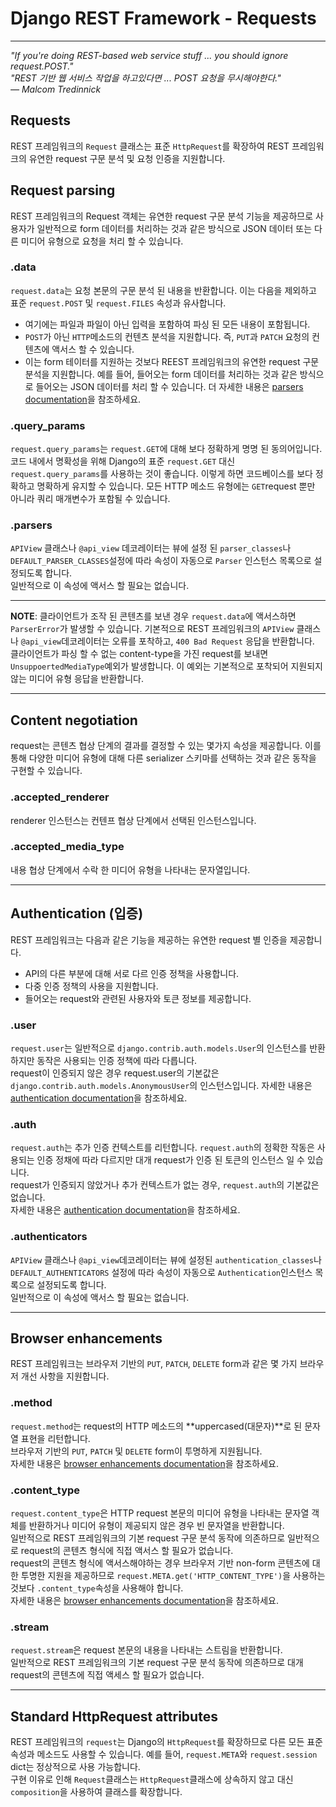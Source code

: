 # Django REST Framework - Requests

---
_"If you're doing REST-based web service stuff ... you should ignore request.POST."   
"REST 기반 웹 서비스 작업을 하고있다면 ... POST 요청을 무시해야한다."  
— Malcom Tredinnick_


## Requests

REST 프레임워크의 `Request` 클래스는 표준 `HttpRequest`를 확장하여 REST 프레임워크의 유연한 request 구문 분석 및 요청 인증을 지원합니다.

## Request parsing
REST 프레임워크의 Request 객체는 유연한 request 구문 분석 기능을 제공하므로 사용자가 일반적으로 form 데이터를 처리하는 것과 같은 방식으로 JSON 데이터 또는 다른 미디어 유형으로 요청을 처리 할 수 ​​있습니다.

### .data
`request.data`는 요청 본문의 구문 분석 된 내용을 반환합니다. 이는 다음을 제외하고 표준 `request.POST` 및 `request.FILES` 속성과 유사합니다.

- 여기에는 파일과 파일이 아닌 입력을 포함하여 파싱 된 모든 내용이 포함됩니다.
- `POST`가 아닌 `HTTP`메소드의 컨텐츠 분석을 지원합니다. 즉, `PUT`과 `PATCH` 요청의 컨텐츠에 액서스 할 수 있습니다.
- 이는 form 테이터를 지원하는 것보다 REEST 프레임워크의 유연한 request 구문 분석을 지원합니다. 예를 들어, 들어오는 form 데이터를 처리하는 것과 같은 방식으로 들어오는 JSON 데이터를 처리 할 수 있습니다.
더 자세한 내용은 [parsers documentation](http://www.django-rest-framework.org/api-guide/parsers/)을 참조하세요.

### .query_params
`request.query_params`는 `request.GET`에 대해 보다 정확하게 명명 된 동의어입니다.  
코드 내에서 명확성을 위해 Django의 표준 `request.GET` 대신 `request.query_params`를 사용하는 것이 좋습니다. 이렇게 하면  코드베이스를 보다 정확하고 명확하게 유지할  수 있습니다. 모든 HTTP 메소드 유형에는 `GET`request 뿐만 아니라 쿼리 매개변수가 포함될 수 있습니다.

### .parsers
`APIView` 클래스나 `@api_view` 데코레이터는 뷰에 설정 된 `parser_classes`나 `DEFAULT_PARSER_CLASSES`설정에 따라 속성이 자동으로 `Parser` 인스턴스 목록으로 설정되도록 합니다.  
일반적으로 이 속성에 액서스 할 필요는 없습니다.

---
**NOTE**: 클라이언트가 조작 된 콘텐츠를 보낸 경우 `request.data`에 액서스하면  `ParserError`가 발생할 수 있습니다. 기본적으로 REST 프레임워크의 `APIView` 클래스나 `@api_view`데코레이터는 오류를 포착하고, `400 Bad Request` 응답을 반환합니다.  
클라이언트가 파싱 할 수 없는 content-type을 가진 request를 보내면 `UnsuppoertedMediaType`예외가 발생합니다. 이 예외는 기본적으로 포착되어 지원되지 않는 미디어 유형 응답을 반환합니다.

---

## Content negotiation
request는 콘텐츠 협상 단계의 결과를 결정할 수 있는 몇가지 속성을 제공합니다. 이를 통해 다양한 미디어 유형에 대해 다른 serializer 스키마를 선택하는 것과 같은 동작을 구현할 수 있습니다.

### .accepted_renderer
renderer 인스턴스는 컨텐프 협상 단계에서 선택된 인스턴스입니다.

### .accepted_media_type
내용 협상 단계에서 수락 한 미디어 유형을 나타내는 문자열입니다.

---

## Authentication (입증)
REST 프레임워크는 다음과 같은 기능을 제공하는 유연한 request 별 인증을 제공합니다.

- API의 다른 부분에 대해 서로 다르 인증 정책을 사용합니다.
- 다중 인증 정책의 사용을 지원합니다.
- 들어오는 request와 관련된 사용자와 토큰 정보를 제공합니다.

### .user
`request.user`는 일반적으로 `django.contrib.auth.models.User`의 인스턴스를 반환하지만 동작은 사용되는 인증 정책에 따라 다릅니다.  
request이 인증되지 않은 경우 request.user의 기본값은 `django.contrib.auth.models.AnonymousUser`의 인스턴스입니다.
자세한 내용은 [authentication documentation](http://www.django-rest-framework.org/api-guide/authentication/)을 참조하세요.

### .auth
`request.auth`는 추가 인증 컨텍스트를 리턴합니다. `request.auth`의 정확한 작동은 사용되는 인증 정채에 따라 다르지만 대개 request가 인증 된 토큰의 인스턴스 일 수 있습니다.  
request가 인증되지 않았거나 추가 컨텍스트가 없는 경우, `request.auth`의 기본값은 없습니다.  
자세한 내용은 [authentication documentation](http://www.django-rest-framework.org/api-guide/authentication/)을 참조하세요.

### .authenticators
`APIView` 클래스나 `@api_view`데코레이터는 뷰에 설정된 `authentication_classes`나 `DEFAULT_AUTHENTICATORS` 설정에 따라 속성이 자동으로 `Authentication`인스턴스 목록으로 설정되도록 합니다.  
일반적으로 이 속성에 액서스 할 필요는 없습니다.

---

## Browser enhancements
REST 프레임워크는 브라우저 기반의 `PUT`, `PATCH`, `DELETE` form과 같은 몇 가지 브라우저 개선 사항을 지원합니다.

### .method
`request.method`는 request의 HTTP 메소드의 **uppercased(대문자)**로 된 문자열 표현을 리턴합니다.  
브라우저 기반의 `PUT`, `PATCH` 및 `DELETE` form이 투명하게 지원됩니다.  
자세한 내용은 [browser enhancements documentation](http://www.django-rest-framework.org/topics/browser-enhancements/)을 참조하세요.

### .content_type
`request.content_type`은 HTTP request 본문의 미디어 유형을 나타내는 문자열 객체를 반환하거나 미디어 유형이 제공되지 않은 경우 빈 문자열을 반환합니다.  
일반적으로 REST 프레임워크의 기본 request 구문 분석 동작에 의존하므로 일반적으로 request의 콘텐츠 형식에 직접 액서스 할 필요가 없습니다.  
request의 콘텐츠 형식에 액서스해야하는 경우 브라우저 기반 non-form 콘텐츠에 대한 투명한 지원을 제공하므로 `request.META.get('HTTP_CONTENT_TYPE')`을 사용하는 것보다 `.content_type`속성을 사용해야 합니다.  
자세한 내용은 [browser enhancements documentation](http://www.django-rest-framework.org/topics/browser-enhancements/)을 참조하세요.

### .stream
`request.stream`은 request 본문의 내용을 나타내는 스트림을 반환합니다.  
일반적으로 REST 프레임워크의 기본 request 구문 분석 동작에 의존하므로 대개 request의 콘텐츠에 직접 액세스 할 필요가 없습니다.

---

## Standard HttpRequest attributes
REST 프레임워크의 `request`는 Django의 `HttpRequest`를 확장하므로 다른 모든 표준 속성과 메소드도 사용할 수 있습니다. 예를 들어, `request.META`와 `request.session` dict는 정상적으로 사용 가능합니다.  
구현 이유로 인해 `Request`클래스는 `HttpRequest`클래스에 상속하지 않고 대신 `composition`을 사용하여 클래스를 확장합니다.




















